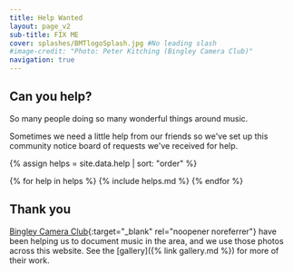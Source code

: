 ```yaml
---
title: Help Wanted
layout: page_v2
sub-title: FIX ME
cover: splashes/BMTlogoSplash.jpg #No leading slash
#image-credit: "Photo: Peter Kitching (Bingley Camera Club)"
navigation: true
---
```



## Can you help?

So many people doing so many wonderful things around music. 

Sometimes we need a little help from our friends so we've set up this community notice board of requests we've received for help.

{% assign helps = site.data.help | sort: "order" %}
<div class="row row-cols-1 row-cols-md-3 d-flex align-items-stretch help">
{% for help in helps %}
{% include helps.md %}
{% endfor %}
</div>

## Thank you
[Bingley Camera Club<i class="fa fa-external-link" aria-hidden="true"></i>](https://www.bingleycameraclub.org.uk/){:target="_blank" rel="noopener noreferrer"} have been helping us to document music in the area, and we use those photos across this website. See the [gallery]({% link gallery.md %}) for more of their work.




